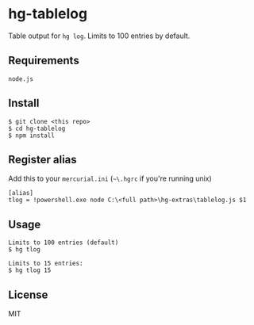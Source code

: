 # hg-tablelog
Table output for `hg log`. Limits to 100 entries by default.

## Requirements
`node.js`

## Install
```
$ git clone <this repo>
$ cd hg-tablelog
$ npm install
```
## Register alias
Add this to your `mercurial.ini` (`~\.hgrc` if you're running unix)
```
[alias]
tlog = !powershell.exe node C:\<full path>\hg-extras\tablelog.js $1
```
## Usage
```
Limits to 100 entries (default)
$ hg tlog

Limits to 15 entries:
$ hg tlog 15
```
## License
MIT
